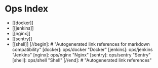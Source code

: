 # Ops Index

- [[docker]]
- [[jenkins]]
- [[nginx]]
- [[sentry]]
- [[shell]]
[//begin]: # "Autogenerated link references for markdown compatibility"
[docker]: ops/docker "Docker"
[jenkins]: ops/jenkins "Jenkins"
[nginx]: ops/nginx "Nginx"
[sentry]: ops/sentry "Sentry"
[shell]: ops/shell "Shell"
[//end]: # "Autogenerated link references"